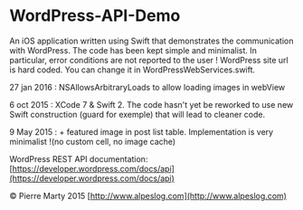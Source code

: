 # WordPress-API-Demo
An iOS application written using Swift that demonstrates the communication with WordPress. The code has been kept simple and minimalist. In particular, error conditions are not reported to the user !
WordPress site url is hard coded. You can change it in WordPressWebServices.swift.


27 jan 2016 : NSAllowsArbitraryLoads to allow loading images in webView

6 oct 2015 : XCode 7 & Swift 2.
The code hasn't yet be reworked to use new Swift construction (guard for exemple) that will lead to cleaner code.

9 May 2015 : + featured  image in post list table.
Implementation is very minimalist !(no custom cell, no image cache)



WordPress REST API documentation: [https://developer.wordpress.com/docs/api](https://developer.wordpress.com/docs/api)

© Pierre Marty 2015
[http://www.alpeslog.com](http://www.alpeslog.com)
